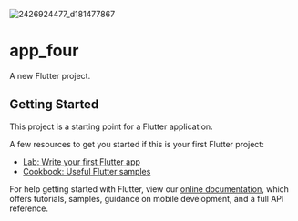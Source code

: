 
![2426924477_d181477867](https://user-images.githubusercontent.com/93039426/204499139-58f0166a-2b08-470e-9d68-88c6371bfac9.jpg)

# app_four

A new Flutter project.

## Getting Started

This project is a starting point for a Flutter application.

A few resources to get you started if this is your first Flutter project:

- [Lab: Write your first Flutter app](https://flutter.dev/docs/get-started/codelab)
- [Cookbook: Useful Flutter samples](https://flutter.dev/docs/cookbook)

For help getting started with Flutter, view our
[online documentation](https://flutter.dev/docs), which offers tutorials,
samples, guidance on mobile development, and a full API reference.

